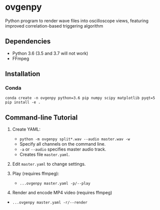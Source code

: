 # ovgenpy
Python program to render wave files into oscilloscope views, featuring improved correlation-based triggering algorithm

## Dependencies

- Python 3.6 (3.5 and 3.7 will not work)
- FFmpeg

## Installation

<!--### Binary bundles
- Coming soon

### Pipsi
```shell
curl https://raw.githubusercontent.com/mitsuhiko/pipsi/master/get-pipsi.py | python3
pipsi install -e .
# and pray that python3 points to 3.6
```

doesn't work yet, see https://github.com/jimbo1qaz/ovgenpy/issues/74
-->
### Conda
```shell
conda create -n ovgenpy python=3.6 pip numpy scipy matplotlib pyqt=5
pip install -e .
```

## Command-line Tutorial

1. Create YAML:
    - `python -m ovgenpy split*.wav --audio master.wav -w`
    - Specify all channels on the command line.
    - `-a` or `--audio` specifies master audio track.
    - Creates file `master.yaml`.

1. Edit `master.yaml` to change settings.

1. Play (requires ffmpeg):
    - `...ovgenpy master.yaml -p/--play`

1. Render and encode MP4 video (requires ffmpeg)
- `...ovgenpy master.yaml -r/--render`
